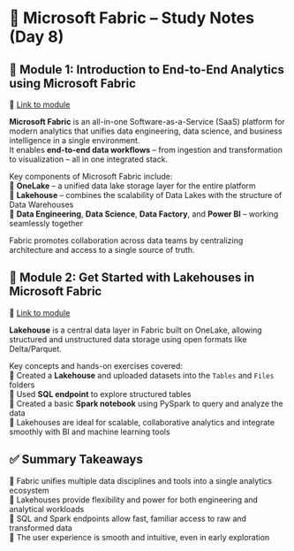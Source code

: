 
# 📘 Microsoft Fabric – Study Notes (Day 8)

## 🔷 Module 1: Introduction to End-to-End Analytics using Microsoft Fabric
🔗 [Link to module](https://learn.microsoft.com/en-us/training/modules/introduction-end-analytics-use-microsoft-fabric/?WT.mc_id=cloudskillschallenge_b696c18d-7201-4aff-9c7d-d33014d93b25&ns-enrollment-type=Collection&ns-enrollment-id=jkqrh725262g)

**Microsoft Fabric** is an all-in-one Software-as-a-Service (SaaS) platform for modern analytics that unifies data engineering, data science, and business intelligence in a single environment.  
It enables **end-to-end data workflows** – from ingestion and transformation to visualization – all in one integrated stack.

Key components of Microsoft Fabric include:  
🔹 **OneLake** – a unified data lake storage layer for the entire platform  
🔹 **Lakehouse** – combines the scalability of Data Lakes with the structure of Data Warehouses  
🔹 **Data Engineering**, **Data Science**, **Data Factory**, and **Power BI** – working seamlessly together  

Fabric promotes collaboration across data teams by centralizing architecture and access to a single source of truth.

## 🔷 Module 2: Get Started with Lakehouses in Microsoft Fabric
🔗 [Link to module](https://learn.microsoft.com/en-us/training/modules/get-started-lakehouses/?WT.mc_id=cloudskillschallenge_b696c18d-7201-4aff-9c7d-d33014d93b25)

**Lakehouse** is a central data layer in Fabric built on OneLake, allowing structured and unstructured data storage using open formats like Delta/Parquet.  

Key concepts and hands-on exercises covered:  
🔹 Created a **Lakehouse** and uploaded datasets into the `Tables` and `Files` folders  
🔹 Used **SQL endpoint** to explore structured tables  
🔹 Created a basic **Spark notebook** using PySpark to query and analyze the data  
🔹 Lakehouses are ideal for scalable, collaborative analytics and integrate smoothly with BI and machine learning tools

## ✅ Summary Takeaways

🔹 Fabric unifies multiple data disciplines and tools into a single analytics ecosystem  
🔹 Lakehouses provide flexibility and power for both engineering and analytical workloads  
🔹 SQL and Spark endpoints allow fast, familiar access to raw and transformed data  
🔹 The user experience is smooth and intuitive, even in early exploration
